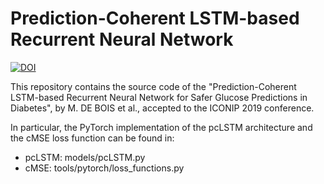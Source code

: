 # Prediction-Coherent LSTM-based Recurrent Neural Network

[![DOI](https://zenodo.org/badge/191365157.svg)](https://zenodo.org/badge/latestdoi/191365157)

This repository contains the source code of the "Prediction-Coherent LSTM-based Recurrent Neural Network for Safer Glucose Predictions in Diabetes", by M. DE BOIS et al., accepted to the ICONIP 2019 conference.

In particular, the PyTorch implementation of the pcLSTM architecture and the cMSE loss function can be found in:
* pcLSTM: models/pcLSTM.py
* cMSE: tools/pytorch/loss_functions.py
